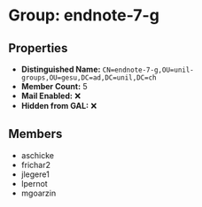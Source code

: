 # Group: endnote-7-g

## Properties

- **Distinguished Name:** `CN=endnote-7-g,OU=unil-groups,OU=gesu,DC=ad,DC=unil,DC=ch`
- **Member Count:** 5
- **Mail Enabled:** ❌
- **Hidden from GAL:** ❌

## Members

- aschicke
- frichar2
- jlegere1
- lpernot
- mgoarzin
